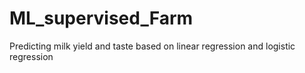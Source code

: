 # ML_supervised_Farm
Predicting milk yield and taste based on linear regression and logistic regression
